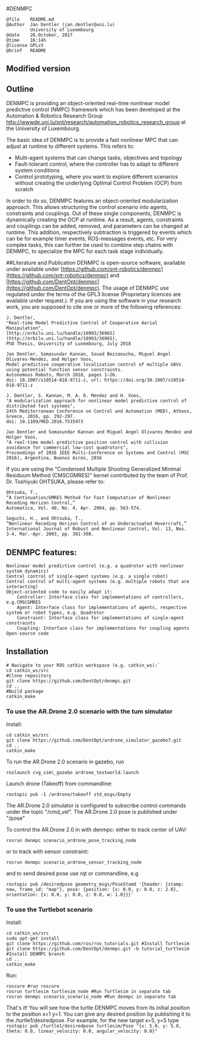 #DENMPC

    @file    README.md
    @Author  Jan Dentler (jan.dentler@uni.lu)
             University of Luxembourg
    @date    26.October, 2017
    @time    16:14h
    @license GPLv3
    @brief   README

## Modified version 

## Outline
DENMPC is providing an object-oriented real-time nonlinear model predictive control (NMPC) framework which has been developed at the Automation & Robotics Research Group http://wwwde.uni.lu/snt/research/automation_robotics_research_group at the University of Luxembourg. 

The basic idea of DENMPC is to provide a fast nonlinear MPC that can adjust at runtime to different systems.
This refers to: 
*   Multi-agent systems that can change tasks, objectives and topology
*   Fault-tolerant control, where the controller has to adapt to different system conditions
*   Control prototyping, where you want to explore different scenarios without creating the underlying Optimal Control Problem (OCP) from scratch

In order to do so, DENMPC features an object-oriented modularization approach.
This allows structuring the control scenario into agents, constraints and couplings.
Out of these single components, DENMPC is dynamically creating the OCP at runtime.
As a result, agents, constraints and couplings can be added, removed, and parameters can be changed at runtime. This addition, respectively subtraction is triggered by events
which can be for example timer events, ROS-messages events, etc.
For very complex tasks, this can further be used to combine step chains with DENMPC,
to specialize the MPC for each task stage individually.

##Literature and Publication
DENMPC is open-source software, available under available under [https://github.com/snt-robotics/denmpc](https://github.com/snt-robotics/denmpc) and [https://github.com/DentOpt/denmpc](https://github.com/DentOpt/denmpc). The usage of DENMPC use regulated under the terms of the GPL3 license (Proprietary licences are available under request.). If you are using the software in your research work, you are supposed to cite one or more of the following references:

    J. Dentler, 
    "Real-time Model Predictive Control of Cooperative Aerial Manipulation",
    [http://orbilu.uni.lu/handle/10993/36965](http://orbilu.uni.lu/handle/10993/36965),
    PhD Thesis, University of Luxembourg, July 2018

    Jan Dentler, Somasundar Kannan, Souad Bezzaoucha, Miguel Angel Olivares-Mendez, and Holger Voos, 
    Model predictive cooperative localization control of multiple UAVs using potential function sensor constraints. 
    Autonomous Robots, March 2018, pages 1–26.
    doi: 10.1007/s10514-018-9711-z, url: https://doi.org/10.1007/s10514-018-9711-z

    J. Dentler, S. Kannan, M. A. O. Mendez and H. Voos,
    "A modularization approach for nonlinear model predictive control of distributed fast systems",
    24th Mediterranean Conference on Control and Automation (MED), Athens, Greece, 2016, pp. 292-297.
    doi: 10.1109/MED.2016.7535973

    Jan Dentler and Somasundar Kannan and Miguel Angel Olivares Mendez and Holger Voos,
    "A real-time model predictive position control with collision avoidance for commercial low-cost quadrotors",
    Proceedings of 2016 IEEE Multi-Conference on Systems and Control (MSC 2016), Argentina, Buenos Aires, 2016 

If you are using the "Condensed Multiple Shooting Generalized Minimal Residuum Method (CMSCGMRES)" kernel contributed by the team of Prof. Dr. Toshiyuki OHTSUKA, please refer to:

    Ohtsuka, T.,
    “A Continuation/GMRES Method for Fast Computation of Nonlinear Receding Horizon Control,”
    Automatica, Vol. 40, No. 4, Apr. 2004, pp. 563-574.

    Seguchi, H., and Ohtsuka, T.,
    “Nonlinear Receding Horizon Control of an Underactuated Hovercraft,”
    International Journal of Robust and Nonlinear Control, Vol. 13, Nos. 3-4, Mar.-Apr. 2003, pp. 381-398. 

## DENMPC features:

    Nonlinear model predictive control (e.g. a quadrotor with nonlinear system dynamics)
    Central control of single-agent systems (e.g. a single robot)
    Central control of multi-agent systems (e.g. multiple robots that are interacting)
    Object-oriented code to easily adapt it:
        Controller: Interface class for implementations of controllers, e.g.CMSCGMRES
        Agent: Interface class for implementations of agents, respective system or robot types, e.g. Quadrotor
        Constraint: Interface class for implementations of single-agent constraints
        Coupling: Interface class for implementations for coupling agents 
    Open-source code 


## Installation

    # Navigate to your ROS catkin workspace (e.g. catkin_ws):`
    cd catkin_ws/src
    #Clone repository
    git clone https://github.com/DentOpt/denmpc.git
    cd ..
    #Build package
    catkin_make

### To use the AR.Drone 2.0 scenario with the tum simulator
Install:

    cd catkin_ws/src
    git clone https://github.com/DentOpt/ardrone_simulator_gazebo7.git
    cd ..
    catkin_make

To run the AR.Drone 2.0 scenario in gazebo, run

    roslaunch cvg_sim\_gazebo ardrone_testworld.launch 

Launch drone (Takeoff) from commandline: 

    rostopic pub -1 /ardrone/takeoff std_msgs/Empty

The AR.Drone 2.0 simulator is configured to subscribe control commands under the topic "/cmd_vel".
The AR.Drone 2.0 pose is published under "/pose"


To control the AR.Drone 2.0 in with denmpc:
either to track center of UAV:

    rosrun denmpc scenario_ardrone_pose_tracking_node
 
 or to track with sensor constraint:
 
    rosrun denmpc scenario_ardrone_sensor_tracking_node
 
 and to send desired pose use rqt or commandline, e.g 
 
    rostopic pub /desiredpose geometry_msgs/PoseStamd '{header: {stamp: now, frame_id: "map"}, pose: {position: {x: 0.0, y: 0.0, z: 2.0}, orientation: {x: 0.0, y: 0.0, z: 0.0, w: 1.0}}}'

### To use the Turtlebot scenario
Install:

    cd catkin_ws/src
    sudo apt-get install
    git clone https://github.com/ros/ros_tutorials.git #Install Turtlesim
    git clone https://github.com/DentOpt/denmpc.git -b tutorial_turtlesim  #Install DENMPC branch
    cd ..
    catkin_make

Run:

    roscore #run roscore
    rosrun turtlesim turtlesim_node #Run Turtlesim in separate tab
    rosrun denmpc scenario_scenario_node #Run denmpc in separate tab

That's it!
You will see how the turtle DENMPC moves from its initial position to the position x=1 y=1.
You can give any desired position by publishing it to the /turtle1/desiredpose.
For example, for the new target x=5, y=5 type
`rostopic pub /turtle1/desiredpose turtlesim/Pose "{x: 5.0, y: 5.0, theta: 0.0, linear_velocity: 0.0, angular_velocity: 0.0}"`


